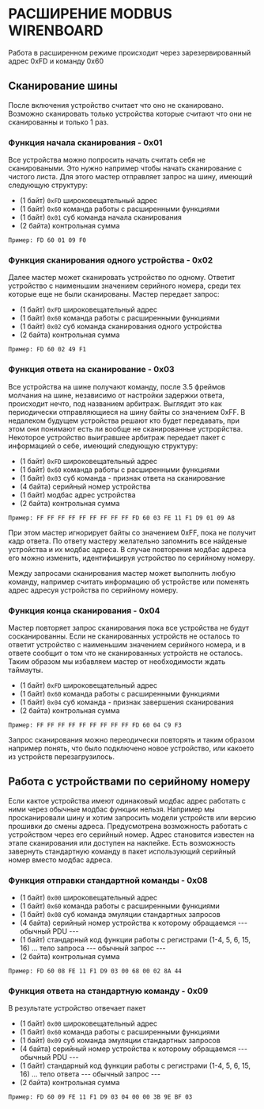 
# РАСШИРЕНИЕ MODBUS WIRENBOARD

Работа в расширенном режиме происходит через зарезервированный адрес 0xFD и команду 0x60

## Сканирование шины

После включения устройство считает что оно не сканировано. Возможно сканировать только устройства которые считают что они не сканированны и только 1 раз.

### Функция начала сканирования - 0x01

Все устройства можно попросить начать считать себя не сканироваными. Это нужно например чтобы начать сканирование с чистого листа. Для этого мастер отправляет запрос на шину, имеющий следующую структуру:
* (1 байт)    `0xFD`    широковещательный адрес
* (1 байт)    `0x60`    команда работы с расширенными функциями
* (1 байт)    `0x01`    суб команда начала сканирования
* (2 байта)             контрольная сумма

`Пример: FD 60 01 09 F0`

### Функция сканирования одного устройства - 0x02

Далее мастер может сканировать устройство по одному. Ответит устройство с наименьшим значением серийного номера, среди тех которые еще не были сканированы. Мастер передает запрос:
* (1 байт)    `0xFD`    широковещательный адрес
* (1 байт)    `0x60`    команда работы с расширенными функциями
* (1 байт)    `0x02`    суб команда сканирования одного устройства
* (2 байта)             контрольная сумма

`Пример: FD 60 02 49 F1`

### Функция ответа на сканирование - 0x03

Все устройства на шине получают команду, после 3.5 фреймов молчания на шине, независимо от настройки задержки ответа, происходит нечто, под названием арбитраж. Выглядит это как периодически отправляющиеся на шину байты со значением 0xFF. В недалеком будущем устройства решают кто будет передавать, при этом они понимают есть ли вообще не сканированные устрорйства. Некоторое устройство выигравшее арбитраж передает пакет с информацией о себе, имеющий следующую структуру:
* (1 байт)    `0xFD`    широковещательный адрес
* (1 байт)    `0x60`    команда работы с расширенными функциями
* (1 байт)    `0x03`    суб команда - признак ответа на сканирование
* (4 байта)             серийный номер устройства
* (1 байт)              модбас адрес устройства
* (2 байта)             контрольная сумма

`Пример: FF FF FF FF FF FF FF FF FF FD 60 03 FE 11 F1 D9 01 09 A8`

При этом мастер игнорирует байты со значением 0xFF, пока не получит кадр ответа. По ответу мастеру желательно запомнить все найденые устройства и их модбас адреса. В случае повторения модбас адреса его можно изменить, идентифицируя устройство по серийному номеру.

Между запросами сканирования мастер может выполнить любую команду, например считать информацию об устройстве или поменять адрес адресуя устройства по серийному номеру.

### Функция конца сканирования - 0x04

Мастер повторяет запрос сканирования пока все устройства не будут сосканированны. Если не сканированных устройств не осталось то ответит устройство с наименьшим значением серийного номера, и в ответе сообщит о том что не сканированных устройств не осталось. Таким образом мы избавляем мастер от необходимости ждать таймауты.

* (1 байт)    `0xFD`    широковещательный адрес
* (1 байт)    `0x60`    команда работы с расширенными функциями
* (1 байт)    `0x04`    суб команда - признак завершения сканирования
* (2 байта)             контрольная сумма

`Пример: FF FF FF FF FF FF FF FF FF FD 60 04 C9 F3`

Запрос сканирования можно переодически повторять и таким образом например понять, что было подключено новое устройство, или какоето из устройств перезагрузилось.

## Работа с устройствами по серийному номеру

Если кактое устройства имеют одинаковый модбас адрес работать с ними через обычные модбас функции нельзя. Например мы просканировали шину и хотим запросить модели устройств или версию прошивки до смены адреса. Предусмотрена возможность работать с устройством через его серийный номер. Адрес становится известен на этапе сканирования или доступен на наклейке. Есть возможность завернуть стандартную команду в пакет использующий серийный номер вместо модбас адреса.

### Функция отправки стандартной команды - 0x08

* (1 байт)    `0x00`    широковещательный адрес
* (1 байт)    `0x60`    команда работы с расширенными функциями
* (1 байт)    `0x08`    суб команда эмуляции стандартных запросов
* (4 байта)             серийный номер устройства к которому обращаемся
--- обычный PDU ---
* (1 байт)              стандарный код функции работы с регистрами (1-4, 5, 6, 15, 16)
  ...                   тело запроса
--- обычный запрос ---
* (2 байта)             контрольная сумма

`Пример: FD 60 08 FE 11 F1 D9 03 00 68 00 02 8A 44`

### Функция ответа на стандартную команду - 0x09
В результате устройство отвечает пакет

* (1 байт)    `0x00`    широковещательный адрес
* (1 байт)    `0x60`    команда работы с расширенными функциями
* (1 байт)    `0x09`    суб команда эмуляции стандартных запросов
* (4 байта)             серийный номер устройства к которому обращаемся
--- обычный PDU ---
* (1 байт)              стандарный код функции работы с регистрами (1-4, 5, 6, 15, 16)
  ...                   тело ответа
--- обычный запрос ---
* (2 байта)             контрольная сумма

`Пример: FD 60 09 FE 11 F1 D9 03 04 00 00 3B 9E BF 03`
